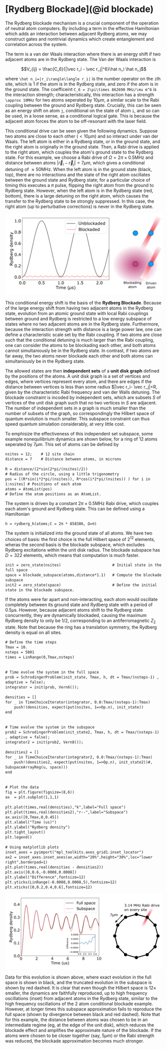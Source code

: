 # [Rydberg Blockade](@id blockade)

The Rydberg blockade mechanism is a crucial component of the operation of neutral atom computers. By including a term in the effective Hamiltonian which adds an interaction between adjacent Rydberg atoms, we may construct gates and nontrivial dynamics which create entanglement and correlation across the system.

The term is a van der Waals interaction where there is an energy shift if two adjacent atoms are in the Rydberg state. The Van der Waals interaction is

```math
V_{ij} = \frac{C_6}{|\vec r_i - \vec r_j|^6}\hat n_i \hat n_j
```

where ``\hat n_i=|r_i\rangle\langle r_i|`` is the number operator on the ``i``th site, which is 1 if the atom is in the Rydberg state, and zero if the atom is in the ground state. The coefficeint ``C_6 = 2\pi\times 862690 MHz/\mu m^6`` is the interaction strength; characteristically, this interaction has a strength ``\approx 10MHz`` for two atoms seperated by $10\mu m$, a similar scale to the Rabi coupling between the ground and Rydberg state. Crucially, this can be seen as an energy shift on atom ``j``, conditional on the state of atom ``i``, and so can be used, in a loose sense, as a conditional logical gate. This is because the adjacent atom forces the atom to be off-resonant with the laser field.

This conditional drive can be seen given the following dynamics. Suppose two atoms are close to each other ($< 10 \mu m$) and so interact under van der Waals. The left atom is either in a Rydberg state, or in the ground state, and the right atom is originally in the ground state. Then, a Rabi drive is applied to the right atom, which couples the atom's ground state to the Rydberg state. For this example, we choose a Rabi drive of $\Omega=2\pi\times 0.5$MHz and distance between atoms $|\vec r_i- \vec r_j| = 7\mu m$, which gives a conditional detuning of $\approx 50$MHz. When the left atom is in the ground state (black, top), there are no interactions and the state of the right atom oscillates between the ground state and Rydberg state; for a particular choice of timing this executes a $\pi$ pulse, flipping the right atom from the ground to Rydberg state. However, when the left atom is in the Rydberg state (red, bottom), there is a large detuning on the right atom, which causes the transfer to the Rydberg state to be strongly suppressed. In this case, the right atom (up to perturbative corrections) is never in the Rydberg state.

![RydbergBlockade](/docs/src/assets/RydbergBlockade.png)

This conditional energy shift is the basis of the **Rydberg Blockade**. Because of the large energy shift from having two adjacent atoms in the Rydberg state, evolution from an atomic ground state with local Rabi couplings between ground and Rydberg is restricted to a low energy subspace of states where no two adjacent atoms are in the Rydberg state. Furthermore, because the interaction strength with distance is a large power law, one can define a characteristic scale set by the Rabi coupling. If two atoms are close such that the conditional detuning is much larger than the Rabi coupling, one can consider the atoms to be blockading each other, and both atoms cannot simultaniously be in the Rydberg state. In contrast, if two atoms are far away, the two atoms never blockade each other and both atoms can simultaniously be in the Rydberg state.

The allowed states are then **independent sets** of a **unit disk graph** defined by the positions of the atoms. A unit disk graph is a set of vertices and edges, where vertices represent every atom, and there are edges if the distance between vertices is less than some radius $|\vec r_i- \vec r_j|<R, given by the characteristic Rabi frequency and van der Walls detuning. The blockade constraint is incoded by independent sets, which are subsets  $S$ of vertices of the unit disk graph such that no two vertices in $S$ are adjacent. The number of independent sets in a graph is much smaller than the number of subsets of the graph, so correspondingly the Hilbert space of quantum evolution is much smaller. This subspace constraint can thus speed quantum simulation considerably, at very little cost.



To emphisize the effectiveness of this independent set subspace, some example nonequilibrium dynamics are shown below, for a ring of 12 atoms seperated by $7\mu m$. This set of atoms can be defined by

```@example quick-start
nsites = 12;    # 12 site chain
distance = 7    # Distance between atoms, in microns

R = distance/(2*sin(2*pi/(nsites)/2))                                       # Radius of the circle, using a little trigonometry
pos = [(R*sin(i*2*pi/(nsites)), R*cos(i*2*pi/(nsites)) ) for i in 1:nsites] # Positions of each atom
atoms = AtomList(pos)                                                       # Define the atom positions as an AtomList.
```

The system is driven by a constant $2\pi \times 0.5$MHz Rabi drive, which couples each atom's ground and Rydberg state. This can be defined using a Hamiltonian

```@example quick-start
h = rydberg_h(atoms;C = 2π * 858386, Ω=π)
```


The system is initialized into the ground state of all atoms. We have two choices of basis: the first choice is the full Hilbert space of $2^12$ elements, wheras the second basis is the blockade subspace, which excludes Rydberg excitations within the unit disk radius. The blockade subspace has $D=322$ elements, which means that computation is much faster.

```@example quick-start
init = zero_state(nsites)                       # Initial state in the full space
space = blockade_subspace(atoms,distance*1.1)   # Compute the blockade subspace
init2 = zero_state(space)                       # Define the initial state in the blockade subspace.
```

If the atoms were far apart and non-interacting, each atom would oscillate completely between its ground state and Rydberg state with a period of $0.5 \mu$s. However, because adjacent atoms shift to the Rydberg state concurrently, they are dynamically blockaded, causing the maximum Rydberg density to only be 1/2, corresponding to an antiferromagnetic $Z_2$ state. Note that because the ring has a translation symmetry, the Rydberg density is equal on all sites.

```@example quick-start
# Define the time steps
Tmax = 10.
nsteps = 5001
times = LinRange(0,Tmax,nsteps)


# Time evolve the system in the full space
prob = SchrodingerProblem(init_state, Tmax, h, dt = Tmax/(nsteps-1) , adaptive = false);
integrator = init(prob, Vern6());

densities = []
for _ in TimeChoiceIterator(integrator, 0.0:Tmax/(nsteps-1):Tmax)
    push!(densities, expect(put(nsites, 1=>Op.n), init_state))
end


# Time evolve the system in the subspace
prob2 = SchrodingerProblem(init_state2, Tmax, h, dt = Tmax/(nsteps-1) , adaptive = false);
integrator2 = init(prob2, Vern8());

densities2 = []
for _ in TimeChoiceIterator(integrator2, 0.0:Tmax/(nsteps-1):Tmax)
    push!(densities2, expect(put(nsites, 1=>Op.n), init_state2))#, SubspaceArrayReg(u, space)))
end


# Plot the data
fig = plt.figure(figsize=(8,6))
ax  = plt.subplot(1,1,1)

plt.plot(times,real(densities),"k",label="Full space")
plt.plot(times,real(densities2),"r--",label="Subspace")
ax.axis([0,Tmax,0,0.45])
plt.xlabel("Time (us)")
plt.ylabel("Rydberg density")
plt.tight_layout()
plt.legend()

# Using matplotlib plots
inset_axes = pyimport("mpl_toolkits.axes_grid1.inset_locator")
ax2 = inset_axes.inset_axes(ax,width="20%",height="30%",loc="lower right",borderpad=1)
plt.plot(times,real(densities - densities2))
plt.axis([0,0.6,-0.0008,0.0008])
plt.ylabel("Difference",fontsize=12)
plt.yticks(LinRange(-0.0008,0.0008,5),fontsize=12)
plt.xticks([0,0.2,0.4,0.6],fontsize=12)
```

![RydbergBlockadeSubspace](/docs/src/assets/RydbergBlockadeSubspace.png)

Data for this evolution is shown above, where exact evolution in the full space is shown in black, and the truncated evolution in the subspace is shown by red dashed. It is clear that even though the Hilbert space is $12\times$ smaller, the dynamics are faithfully reproduced, up to high frequency oscillations (inset) from adjacent atoms in the Rydberg state, similar to the high frequency oscillations of the 2 atom conditional blockade example. However, at longer times this subspace approximation fails to reproduce the full space (shown by divergence between black and red dashed). Note that for this example, the distance between atoms was chosen to be in an intermediate regime (eg, at the edge of the unit disk), which reduces the blockade effect and amplifies the approximate nature of the blockade. If the atoms were chosen to be closer together (say, $5\mu m$) or the Rabi strength was reduced, the blockade approximation becomes much stronger.


